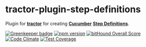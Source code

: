 # tractor-plugin-step-definitions

Plugin for [**tractor**](https://github.com/TradeMe/tractor) for creating  [**Cucumber**](https://github.com/cucumber/cucumber) [**Step Definitions**](https://github.com/cucumber/cucumber/wiki/Step-Definitions).

[![Greenkeeper badge](https://badges.greenkeeper.io/phenomnomnominal/tractor-plugin-step-definitions.svg)](https://greenkeeper.io/)
[![npm version](https://img.shields.io/npm/v/tractor-plugin-step-definitions.svg)](https://www.npmjs.com/package/tractor-plugin-step-definitions)
[![bitHound Overall Score](https://www.bithound.io/github/phenomnomnominal/tractor-plugin-step-definitions/badges/score.svg)](https://www.bithound.io/github/phenomnomnominal/tractor-plugin-step-definitions)
[![Code Climate](https://codeclimate.com/github/phenomnomnominal/tractor-plugin-step-definitions/badges/gpa.svg)](https://codeclimate.com/github/phenomnomnominal/tractor-plugin-step-definitions)
[![Test Coverage](https://codeclimate.com/github/phenomnomnominal/tractor-plugin-step-definitions/coverage.svg)](https://codeclimate.com/github/phenomnomnominal/tractor-plugin-step-definitions/coverage)
